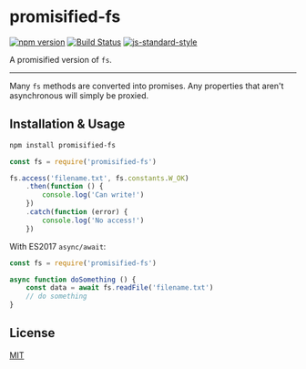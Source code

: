 # promisified-fs

[![npm version](https://badge.fury.io/js/promisified-fs.svg)](https://badge.fury.io/js/promisified-fs)
[![Build Status](https://travis-ci.org/cnlon/promisified-fs.svg?branch=master)](https://travis-ci.org/cnlon/promisified-fs)
[![js-standard-style](https://img.shields.io/badge/code%20style-standard-brightgreen.svg)](http://standardjs.com)

A promisified version of `fs`.

<hr>

Many `fs` methods are converted into promises.
Any properties that aren't asynchronous will simply be proxied.

## Installation & Usage

```bash
npm install promisified-fs
```

```javascript
const fs = require('promisified-fs')

fs.access('filename.txt', fs.constants.W_OK)
    .then(function () {
        console.log('Can write!')
    })
    .catch(function (error) {
        console.log('No access!')
    })
```

With ES2017 `async/await`:

```javascript
const fs = require('promisified-fs')

async function doSomething () {
    const data = await fs.readFile('filename.txt')
    // do something
}
```

## License

[MIT](https://github.com/cnlon/promisified-fs/blob/master/LICENSE)
